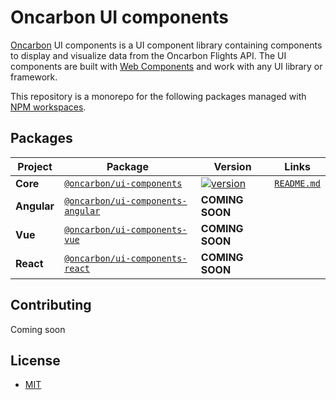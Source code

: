 # Oncarbon UI components

[Oncarbon](https://oncarbon.app) UI components is a UI component library containing components to display and visualize data from the Oncarbon Flights API. The UI components are built with [Web Components](https://www.webcomponents.org/introduction) and work with any UI library or framework.

This repository is a monorepo for the following packages managed with [NPM workspaces](https://docs.npmjs.com/cli/v7/using-npm/workspaces).

## Packages

| Project     | Package                                                                                            | Version                                                                                                                              |                      Links                      |
| ----------- | -------------------------------------------------------------------------------------------------- | ------------------------------------------------------------------------------------------------------------------------------------ | :---------------------------------------------: |
| **Core**    | [`@oncarbon/ui-components`](https://www.npmjs.com/package/@oncarbon/ui-components)                 | [![version](https://img.shields.io/npm/v/@oncarbon/ui-components/latest.svg)](https://www.npmjs.com/package/@oncarbon/ui-components) | [`README.md`](packages/ui-components/README.md) |
| **Angular** | [`@oncarbon/ui-components-angular`](https://www.npmjs.com/package/@oncarbon/ui-components-angular) | **COMING SOON**                                                                                                                      |
| **Vue**     | [`@oncarbon/ui-components-vue`](https://www.npmjs.com/package/@oncarbon/ui-components-vue)         | **COMING SOON**                                                                                                                      |
| **React**   | [`@oncarbon/ui-components-react`](https://www.npmjs.com/package/@oncarbon/ui-components-react)     | **COMING SOON**                                                                                                                      |                                                 |

## Contributing

Coming soon

## License

- [MIT](./LICENSE)
